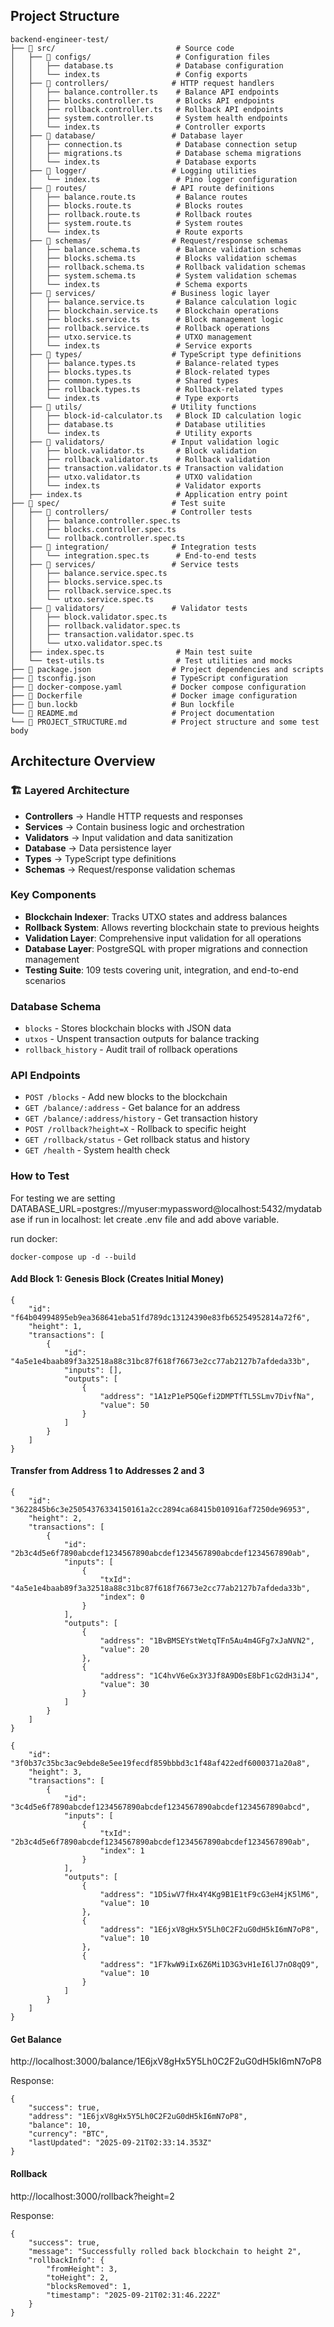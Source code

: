 ## Project Structure

```
backend-engineer-test/
├── 📁 src/                           # Source code
│   ├── 📁 configs/                   # Configuration files
│   │   ├── database.ts              # Database configuration
│   │   └── index.ts                 # Config exports
│   ├── 📁 controllers/              # HTTP request handlers
│   │   ├── balance.controller.ts    # Balance API endpoints
│   │   ├── blocks.controller.ts     # Blocks API endpoints
│   │   ├── rollback.controller.ts   # Rollback API endpoints
│   │   ├── system.controller.ts     # System health endpoints
│   │   └── index.ts                 # Controller exports
│   ├── 📁 database/                 # Database layer
│   │   ├── connection.ts            # Database connection setup
│   │   ├── migrations.ts            # Database schema migrations
│   │   └── index.ts                 # Database exports
│   ├── 📁 logger/                   # Logging utilities
│   │   └── index.ts                 # Pino logger configuration
│   ├── 📁 routes/                   # API route definitions
│   │   ├── balance.route.ts         # Balance routes
│   │   ├── blocks.route.ts          # Blocks routes
│   │   ├── rollback.route.ts        # Rollback routes
│   │   ├── system.route.ts          # System routes
│   │   └── index.ts                 # Route exports
│   ├── 📁 schemas/                  # Request/response schemas
│   │   ├── balance.schema.ts        # Balance validation schemas
│   │   ├── blocks.schema.ts         # Blocks validation schemas
│   │   ├── rollback.schema.ts       # Rollback validation schemas
│   │   ├── system.schema.ts         # System validation schemas
│   │   └── index.ts                 # Schema exports
│   ├── 📁 services/                 # Business logic layer
│   │   ├── balance.service.ts       # Balance calculation logic
│   │   ├── blockchain.service.ts    # Blockchain operations
│   │   ├── blocks.service.ts        # Block management logic
│   │   ├── rollback.service.ts      # Rollback operations
│   │   ├── utxo.service.ts          # UTXO management
│   │   └── index.ts                 # Service exports
│   ├── 📁 types/                    # TypeScript type definitions
│   │   ├── balance.types.ts         # Balance-related types
│   │   ├── blocks.types.ts          # Block-related types
│   │   ├── common.types.ts          # Shared types
│   │   ├── rollback.types.ts        # Rollback-related types
│   │   └── index.ts                 # Type exports
│   ├── 📁 utils/                    # Utility functions
│   │   ├── block-id-calculator.ts   # Block ID calculation logic
│   │   ├── database.ts              # Database utilities
│   │   └── index.ts                 # Utility exports
│   ├── 📁 validators/               # Input validation logic
│   │   ├── block.validator.ts       # Block validation
│   │   ├── rollback.validator.ts    # Rollback validation
│   │   ├── transaction.validator.ts # Transaction validation
│   │   ├── utxo.validator.ts        # UTXO validation
│   │   └── index.ts                 # Validator exports
│   ├── index.ts                     # Application entry point
├── 📁 spec/                         # Test suite
│   ├── 📁 controllers/              # Controller tests
│   │   ├── balance.controller.spec.ts
│   │   ├── blocks.controller.spec.ts
│   │   └── rollback.controller.spec.ts
│   ├── 📁 integration/              # Integration tests
│   │   └── integration.spec.ts      # End-to-end tests
│   ├── 📁 services/                 # Service tests
│   │   ├── balance.service.spec.ts
│   │   ├── blocks.service.spec.ts
│   │   ├── rollback.service.spec.ts
│   │   └── utxo.service.spec.ts
│   ├── 📁 validators/               # Validator tests
│   │   ├── block.validator.spec.ts
│   │   ├── rollback.validator.spec.ts
│   │   ├── transaction.validator.spec.ts
│   │   └── utxo.validator.spec.ts
│   ├── index.spec.ts                # Main test suite
│   └── test-utils.ts                # Test utilities and mocks
├── 📄 package.json                  # Project dependencies and scripts
├── 📄 tsconfig.json                 # TypeScript configuration
├── 📄 docker-compose.yaml           # Docker compose configuration
├── 📄 Dockerfile                    # Docker image configuration
├── 📄 bun.lockb                     # Bun lockfile
└── 📄 README.md                     # Project documentation
└── 📄 PROJECT_STRUCTURE.md          # Project structure and some test body
```

## Architecture Overview

### 🏗️ **Layered Architecture**

- **Controllers** → Handle HTTP requests and responses
- **Services** → Contain business logic and orchestration
- **Validators** → Input validation and data sanitization
- **Database** → Data persistence layer
- **Types** → TypeScript type definitions
- **Schemas** → Request/response validation schemas

### **Key Components**

- **Blockchain Indexer**: Tracks UTXO states and address balances
- **Rollback System**: Allows reverting blockchain state to previous heights
- **Validation Layer**: Comprehensive input validation for all operations
- **Database Layer**: PostgreSQL with proper migrations and connection management
- **Testing Suite**: 109 tests covering unit, integration, and end-to-end scenarios

### **Database Schema**

- `blocks` - Stores blockchain blocks with JSON data
- `utxos` - Unspent transaction outputs for balance tracking
- `rollback_history` - Audit trail of rollback operations

### **API Endpoints**

- `POST /blocks` - Add new blocks to the blockchain
- `GET /balance/:address` - Get balance for an address
- `GET /balance/:address/history` - Get transaction history
- `POST /rollback?height=X` - Rollback to specific height
- `GET /rollback/status` - Get rollback status and history
- `GET /health` - System health check


### How to Test
For testing we are setting 
DATABASE_URL=postgres://myuser:mypassword@localhost:5432/mydatabase
if run in localhost: let create .env file and add above variable.

run docker:
```
docker-compose up -d --build
```

#### Add Block 1: Genesis Block (Creates Initial Money)

```
{
    "id": "f64b04994895eb9ea368641eba51fd789dc13124390e83fb65254952814a72f6",
    "height": 1,
    "transactions": [
        {
            "id": "4a5e1e4baab89f3a32518a88c31bc87f618f76673e2cc77ab2127b7afdeda33b",
            "inputs": [],
            "outputs": [
                {
                    "address": "1A1zP1eP5QGefi2DMPTfTL5SLmv7DivfNa",
                    "value": 50
                }
            ]
        }
    ]
}
```

#### Transfer from Address 1 to Addresses 2 and 3

```
{
    "id": "3622845b6c3e25054376334150161a2cc2894ca68415b010916af7250de96953",
    "height": 2,
    "transactions": [
        {
            "id": "2b3c4d5e6f7890abcdef1234567890abcdef1234567890abcdef1234567890ab",
            "inputs": [
                {
                    "txId": "4a5e1e4baab89f3a32518a88c31bc87f618f76673e2cc77ab2127b7afdeda33b",
                    "index": 0
                }
            ],
            "outputs": [
                {
                    "address": "1BvBMSEYstWetqTFn5Au4m4GFg7xJaNVN2",
                    "value": 20
                },
                {
                    "address": "1C4hvV6eGx3Y3Jf8A9D0sE8bF1cG2dH3iJ4",
                    "value": 30
                }
            ]
        }
    ]
}
```

```
{
    "id": "3f0b37c35bc3ac9ebde8e5ee19fecdf859bbbd3c1f48af422edf6000371a20a8",
    "height": 3,
    "transactions": [
        {
            "id": "3c4d5e6f7890abcdef1234567890abcdef1234567890abcdef1234567890abcd",
            "inputs": [
                {
                    "txId": "2b3c4d5e6f7890abcdef1234567890abcdef1234567890abcdef1234567890ab",
                    "index": 1
                }
            ],
            "outputs": [
                {
                    "address": "1D5iwV7fHx4Y4Kg9B1E1tF9cG3eH4jK5lM6",
                    "value": 10
                },
                {
                    "address": "1E6jxV8gHx5Y5Lh0C2F2uG0dH5kI6mN7oP8",
                    "value": 10
                },
                {
                    "address": "1F7kwW9iIx6Z6Mi1D3G3vH1eI6lJ7nO8qQ9",
                    "value": 10
                }
            ]
        }
    ]
}
```


#### Get Balance
http://localhost:3000/balance/1E6jxV8gHx5Y5Lh0C2F2uG0dH5kI6mN7oP8

Response:
```
{
    "success": true,
    "address": "1E6jxV8gHx5Y5Lh0C2F2uG0dH5kI6mN7oP8",
    "balance": 10,
    "currency": "BTC",
    "lastUpdated": "2025-09-21T02:33:14.353Z"
}

```


#### Rollback
http://localhost:3000/rollback?height=2

Response:
```
{
    "success": true,
    "message": "Successfully rolled back blockchain to height 2",
    "rollbackInfo": {
        "fromHeight": 3,
        "toHeight": 2,
        "blocksRemoved": 1,
        "timestamp": "2025-09-21T02:31:46.222Z"
    }
}
```

